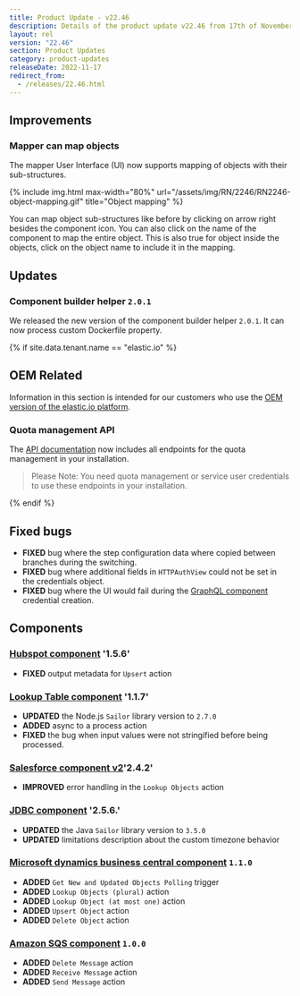 ```yaml
---
title: Product Update - v22.46
description: Details of the product update v22.46 from 17th of November 2022.
layout: rel
version: "22.46"
section: Product Updates
category: product-updates
releaseDate: 2022-11-17
redirect_from:
  - /releases/22.46.html
---
```


## Improvements

### Mapper can map objects

The mapper User Interface (UI) now supports mapping of objects with their
sub-structures.

{% include img.html max-width="80%" url="/assets/img/RN/2246/RN2246-object-mapping.gif" title="Object mapping" %}

You can map object sub-structures like before by clicking on arrow right besides
the component icon. You can also click on the name of the component to map the
entire object. This is also true for object inside the objects, click on the
object name to include it in the mapping.

## Updates

### Component builder helper `2.0.1`

We released the new version of the component builder helper `2.0.1`. It can now
process custom Dockerfile property.

{% if site.data.tenant.name == "elastic.io" %}


## OEM Related

Information in this section is intended for our customers who use the
[OEM version of the elastic.io platform](https://www.elastic.io/saas-embedded-integration/).

### Quota management API

The [API documentation]({{site.data.tenant.apiDocsUri}}) now includes all endpoints
for the quota management in your installation.

> Please Note: You need quota management or service user credentials to use these
> endpoints in your installation.

{% endif %}


## Fixed bugs

*   **FIXED** bug where the step configuration data where copied between branches during the switching.
*   **FIXED** bug where additional fields in `HTTPAuthView` could not be set in the credentials object.
*   **FIXED** bug where the UI would fail during the [GraphQL component](/components/graphql/) credential creation.

## Components

### [Hubspot component](/components/hubspot/) '1.5.6'

*   **FIXED** output metadata for `Upsert` action

### [Lookup Table component](/components/lookup-table/) '1.1.7'

*   **UPDATED** the Node.js `Sailor` library version to `2.7.0`
*   **ADDED** async to a process action
*   **FIXED** the bug when input values were not stringified before being processed.

### [Salesforce component v2](/components/salesforce/)'2.4.2'

*   **IMPROVED** error handling in the `Lookup Objects` action

### [JDBC component](/components/jdbc/)  '2.5.6.'

*   **UPDATED** the Java `Sailor` library version to `3.5.0`
*   **UPDATED** limitations description about the custom timezone behavior


### [Microsoft dynamics business central component](/components/microsoft-dynamics-business-central/) `1.1.0`

*   **ADDED** `Get New and Updated Objects Polling` trigger
*   **ADDED** `Lookup Objects (plural)` action
*   **ADDED** `Lookup Object (at most one)` action
*   **ADDED** `Upsert Object` action
*   **ADDED** `Delete Object` action

### [Amazon SQS component](/components/aws-sqs/) `1.0.0`

*   **ADDED** `Delete Message` action
*   **ADDED** `Receive Message` action
*   **ADDED** `Send Message` action
